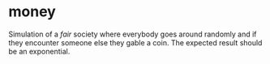 # money
Simulation of a <i> fair </i> society where everybody goes around randomly and if they encounter someone else they gable a coin. The expected result should be an exponential.
